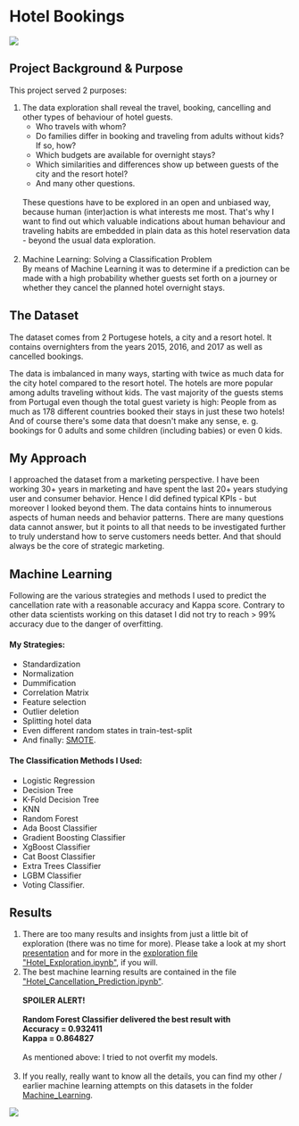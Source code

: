 # Hotel Bookings

<img src = "https://www.urlaubstracker.de/wp-content/uploads/2016/10/porto_sonnenuntergang.jpg">

<h2>Project Background & Purpose</h2>
<p>This project served 2 purposes:</p>
<ol>
    <li>The data exploration shall reveal the travel, booking, cancelling and other types of behaviour of hotel guests.
        <ul>
            <li>Who travels with whom? </li>
            <li>Do families differ in booking and traveling from adults without kids? If so, how? </li>
            <li>Which budgets are available for overnight stays? </li>
            <li>Which similarities and differences show up between guests of the city and the resort hotel?</li>
            <li>And many other questions.</li>
        </ul>
        <br>These questions have to be explored in an open and unbiased way, because human (inter)action is what interests me most. That's why I want to find out which valuable indications about human behaviour and traveling habits are embedded in plain data as this hotel reservation data - beyond the usual data exploration.</li>
    <br>
<li>Machine Learning: Solving a Classification Problem<br>
By means of Machine Learning it was to determine if a prediction can be made with a high probability whether guests set forth on a journey or whether they cancel the planned hotel overnight stays.</li>
</ol>


<h2>The Dataset</h2>
<p>The dataset comes from 2 Portugese hotels, a city and a resort hotel. It contains overnighters from the years 2015, 2016, and 2017 as well as cancelled bookings.</p>
<p>The data is imbalanced in many ways, starting with twice as much data for the city hotel compared to the resort hotel. The hotels are more popular among adults traveling without kids. The vast majority of the guests stems from Portugal even though the total guest variety is high: People from as much as 178 different countries booked their stays in just these two hotels! And of course there's some data that doesn't make any sense, e. g. bookings for 0 adults and some children (including babies) or even 0 kids.</p>


<h2>My Approach</h2>
<p>I approached the dataset from a marketing perspective. I have been working 30+ years in marketing and have spent the last 20+ years studying user and consumer behavior. 
    Hence I did defined typical KPIs - but moreover I looked beyond them. The data contains hints to innumerous aspects of human needs and behavior patterns. There are many questions data cannot answer, but it points to all that needs to be investigated further to truly understand how to serve customers needs better. And that should always be the core of strategic marketing.</p>


<h2>Machine Learning</h2>
<p>Following are the various strategies and methods I used to predict the cancellation rate with a reasonable accuracy and Kappa score. Contrary to other data scientists working on this dataset I did not try to reach > 99% accuracy due to the danger of overfitting. </p>
<h4>My Strategies:</h4>
    <ul>
        <li>Standardization</li>
        <li>Normalization</li>
        <li>Dummification</li>
        <li>Correlation Matrix</li>
        <li>Feature selection</li>
        <li>Outlier deletion</li>
        <li>Splitting hotel data</li>
        <li>Even different random states in train-test-split</li>
        <li>And finally: <a href = "https://medium.com/@breya.heysoftware/synthetic-minority-over-sampling-technique-smote-from-scratch-e1167f788434">SMOTE</a>.</li>
    </ul>
<h4>The Classification Methods I Used:</h4>
    <ul>
        <li>Logistic Regression</li>
        <li>Decision Tree</li>
        <li>K-Fold Decision Tree</li>
        <li>KNN</li>
        <li>Random Forest</li>
        <li>Ada Boost Classifier</li>
        <li>Gradient Boosting Classifier</li>
        <li>XgBoost Classifier</li>
        <li>Cat Boost Classifier</li>
        <li>Extra Trees Classifier</li>
        <li>LGBM Classifier</li>
        <li>Voting Classifier.</li>
    </ul>


<h2>Results</h2>
<ol>
<li>There are too many results and insights from just a little bit of exploration (there was no time for more). Please take a look at my short <a href = "https://github.com/DJ1070/Hotel_Bookings/blob/main/Presentation/Hotel_Bookings_Presentation_Diana_Jaffe.pdf">presentation</a> and for more in the <a href = "https://github.com/DJ1070/Hotel_Bookings/blob/main/Hotel_Exploration.ipynb">exploration file "Hotel_Exploration.ipynb"</a>, if you will. </li>
<li>The best machine learning results are contained in the file <a href = "https://github.com/DJ1070/Hotel_Bookings/blob/main/Hotel_Cancellation_Prediction.ipynb">"Hotel_Cancellation_Prediction.ipynb"</a>.<br><br>
    <b>SPOILER ALERT!</b><br><br>
    <b>Random Forest Classifier delivered the best result with</b><br> 
    <b>Accuracy = 0.932411</b><br>
    <b>Kappa = 0.864827</b><br><br>
    As mentioned above: I tried to not overfit my models.</li><br>
<li>If you really, really want to know all the details, you can find my other / earlier machine learning attempts on this datasets in the folder <a href = "https://github.com/DJ1070/Hotel_Bookings/tree/main/Machine_Learning">Machine_Learning</a>.</li>
</ol>

<p></p>

<img src = "https://www-cms.gebeco.de/wp-content/uploads/2017/05/rundreise-portugal-algarve_heroM_F1.jpg">
